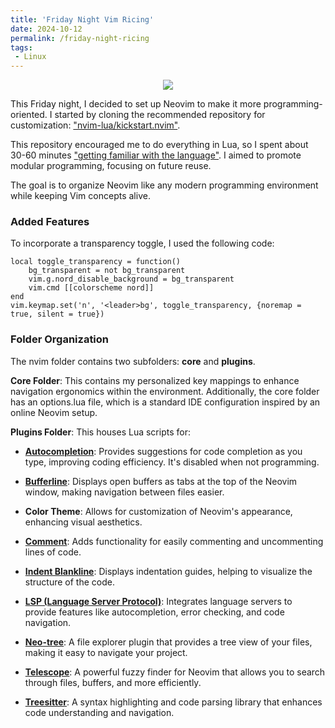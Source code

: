 ```yaml
---
title: 'Friday Night Vim Ricing'
date: 2024-10-12
permalink: /friday-night-ricing
tags:
 - Linux   
---
```


<p align="center">
    <img src = "https://github.com/user-attachments/assets/0b5913f3-713e-4ecc-92c5-c0835234dceb"/>
</p>

This Friday night, I decided to set up Neovim to make it more programming-oriented. I started by cloning the recommended repository for customization: ["nvim-lua/kickstart.nvim"](https://github.com/nvim-lua/kickstart.nvim).

This repository encouraged me to do everything in Lua, so I spent about 30-60 minutes ["getting familiar with the language"](https://learnxinyminutes.com/docs/lua/). I aimed to promote modular programming, focusing on future reuse.

The goal is to organize Neovim like any modern programming environment while keeping Vim concepts alive.

### Added Features


To incorporate a transparency toggle, I used the following code:

    local toggle_transparency = function()
        bg_transparent = not bg_transparent
        vim.g.nord_disable_background = bg_transparent
        vim.cmd [[colorscheme nord]]
    end
    vim.keymap.set('n', '<leader>bg', toggle_transparency, {noremap = true, silent = true})


### Folder Organization

The nvim folder contains two subfolders: **core** and **plugins**.

**Core Folder**: This contains my personalized key mappings to enhance navigation ergonomics within the environment. Additionally, the core folder has an options.lua file, which is a standard IDE configuration inspired by an online Neovim setup.

**Plugins Folder**: This houses Lua scripts for:

- **[Autocompletion](https://github.com/L3MON4D3/LuaSnip.git)**: Provides suggestions for code completion as you type, improving coding efficiency. It's disabled when not programming.

- **[Bufferline](https://github.com/nvim-tree/nvim-web-devicons.git)**: Displays open buffers as tabs at the top of the Neovim window, making navigation between files easier.

- **Color Theme**: Allows for customization of Neovim's appearance, enhancing visual aesthetics.

- **[Comment](https://github.com/numToStr/Comment.nvim.git)**: Adds functionality for easily commenting and uncommenting lines of code.

- **[Indent Blankline](https://github.com/lukas-reineke/indent-blankline.nvim.git)**: Displays indentation guides, helping to visualize the structure of the code.

- **[LSP (Language Server Protocol)](https://github.com/williamboman/mason.nvim.git)**: Integrates language servers to provide features like autocompletion, error checking, and code navigation.

- **[Neo-tree](https://github.com/nvim-neo-tree/neo-tree.nvim.git)**: A file explorer plugin that provides a tree view of your files, making it easy to navigate your project.

- **[Telescope](https://github.com/nvim-telescope/telescope.nvim.git)**: A powerful fuzzy finder for Neovim that allows you to search through files, buffers, and more efficiently.

- **[Treesitter](https://github.com/tree-sitter/tree-sitter.git)**: A syntax highlighting and code parsing library that enhances code understanding and navigation.


